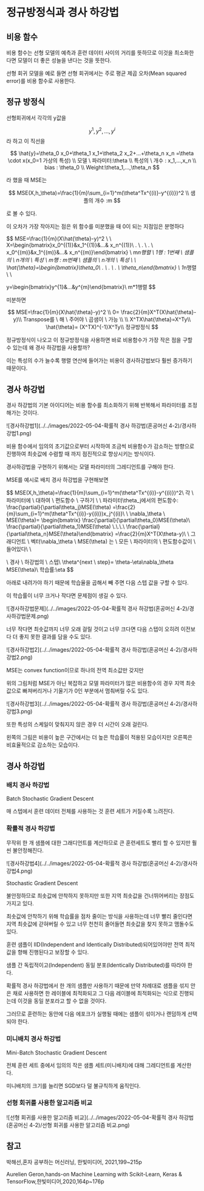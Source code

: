 # 정규방정식과 경사 하강법

## 비용 함수

비용 함수는 선형 모델의 예측과 훈련 데이터 사이의 거리를 뜻하므로 이것을 최소화한다면 모델이 더 좋은 성늘을 낸다는 것을 뜻한다.

선형 회귀 모델을 예로 들면 선형 회귀에서는 주로 평균 제곱 오차(Mean squared error)를 비용 함수로 사용한다.

## 정규 방정식

선형회귀에서  각각의 y값을


$$
y^{1},y^{2},...,y^{i}
$$
라 하고 이 직선을 


$$
\hat{y}=\theta_0 x_0+\theta_1 x_1+\theta_2 x_2+...+\theta_n x_n =\theta \cdot x(x_0=1 가상의 특성)
\\
모델 \ 파라미터:\theta
\\
특성의 \ 개수 : x_1,...,x_n
\\
bias : \theta_0
\\
Weight:\theta_1,...,\theta_n
$$


라 했을 때 MSE는


$$
MSE(X,h_\theta)=\frac{1}{m}\sum_{i=1}^m(\theta^Tx^{(i)}-y^{(i)})^2
\\
샘플의 개수 :m
$$


로 볼 수 있다.

이 오차가 가장 작아지는 점은 위 함수를 미분했을 때 0이 되는 지점임은 분명하다


$$
MSE=\frac{1}{m}(X\hat{\theta}-y)^2
\\ \\ 
X=\begin{bmatrix}x_0^{(1)}&x_1^{(1)}&...& x_n^{(1)}\\ . \\ . \\ . \\ 
x_0^{(m)}&x_1^{(m)}&...& x_n^{(m)}\end{bmatrix}
\\
m*n행렬 \\
1행 : 1번째 \ 샘플의 \ n개의 \ 특성 \\
m행 : m번째 \ 샘플의 \ n개의 \ 특성 \\
\\
\hat{\theta}=\begin{bmatrix}\theta_0\\ . \\ . \\ . \\ \theta_n\end{bmatrix} \\
1*n행렬\\ \\

y=\begin{bmatrix}y^{1}&...&y^{m}\end{bmatrix}\\
m*1행렬
$$


미분하면


$$
MSE=\frac{1}{m}(X\hat{\theta}-y)^2 \\
0= \frac{2}{m}X^T(X\hat{\theta}-y)\\
Transpose를 \ 해 \ 주어야 \ 곱샘이 \ 가능 \\ \\
X^TX\hat{\theta}=X^Ty\\
\hat{\theta}= (X^TX)^{-1}X^Ty\\
정규방정식
$$


정규방정식이 나오고 이 정규방정식을 사용하면 바로 비용함수가 가장 작은 점을 구할 수 있는데 왜 경사 하강법을 사용할까?

이는 특성의 수가 늘수록 행렬 연산에 들어가는 비용이 경사하강법보다 훨씬 증가하기 때문이다.



## 경사 하강법

경사 하강법의 기본 아이디어는 비용 함수를 최소화하기 위해 반복해서 파라미터를 조정해가는 것이다.

![경사하강법1](../../images/2022-05-04-확률적 경사 하강법(혼공머신 4-2)/경사하강법1.png)

비용 함수에서 임의의 초기값으로부터 시작하여 조금씩 비용함수가 감소하는 방향으로 진행하여 최솟값에 수렴할 때 까지 점진적으로 향상시키는 방식이다.

경사하강법을 구현하기 위해서는 모델 파라미터의 그레디언트를 구해야 한다.

MSE를 예시로 배치 경사 하강법을 구현해보면


$$
MSE(X,h_\theta)=\frac{1}{m}\sum_{i=1}^m(\theta^Tx^{(i)}-y^{(i)})^2\\
각 \ 파라미터에 \ 대하여 \ 편도함수 \ 구하기 \\
\\
파라미터\theta_j에서의 편도함수:
\frac{\partial}{\partial\theta_j}MSE(\theta)
=\frac{2}{m}\sum_{i=1}^m(\theta^Tx^{(i)}-y{(i)})x_j^{(i)}\\
\\
\nabla_\theta \ MSE(\theta)=
\begin{bmatrix}
\frac{\partial}{\partial\theta_0}MSE(\theta)\\
\frac{\partial}{\partial\theta_1}MSE(\theta)
\\.\\.\\.\\
\frac{\partial}{\partial\theta_n}MSE(\theta)\end{bmatrix}
=\frac{2}{m}X^T(X\theta-y)\\
\\
그래디언트 \ 벡터\nabla_\theta \ MSE(\theta) 는 \ 모든 \ 파라이터의 \ 편도함수값이 \ 들어있다\\
\\

\\
경사 \ 하강법의 \ 스텝\\
\theta^{next \ step}=
\theta-\eta\nabla_\theta MSE(\theta)\\
학습률:\eta
$$


아래로 내려가야 하기 때문에 학습율을 곱해서 빼 주면 다음 스텝 값을 구할 수 있다.



이 학습률이 너무 크거나 작다면 문제점이 생길 수 있다.

![경사하강법문제](../../images/2022-05-04-확률적 경사 하강법(혼공머신 4-2)/경사하강법문제.png)

너무 작다면 최솟값까지 너무 오래 걸릴 것이고 너무 크다면 다음 스텝이 오히려 이전보다 더 좋지 못한 결과를 담을 수도 있다.

![경사하강법2](../../images/2022-05-04-확률적 경사 하강법(혼공머신 4-2)/경사하강법2.png)

MSE는 convex function이므로 하나의 전역 최소값만 갖지만 

위의 그림처럼 MSE가 아닌 복잡하고 모델 파라미터가 많은 비용함수의 경우 지역 최솟값으로 빠져버리거나 기울기가 0인 부분에서 멈춰버릴 수도 있다.

![경사하강법3](../../images/2022-05-04-확률적 경사 하강법(혼공머신 4-2)/경사하강법3.png)

또한 특성의 스케일이 맞춰지지 않은 경우 더 시간이 오래 걸린다. 

왼쪽의 그림은 비용이 높은 구간에서는 더 높은 학습률이 적용된 모습이지만 오른쪽은 비효율적으로 감소하는 모습이다.



## 경사 하강법

### 배치 경사 하강법

Batch Stochastic Gradient Descent

 매 스텝에서 훈련 데이터 전체를 사용하는 것 훈련 세트가 커질수록 느려진다.

### 확률적 경사 하강법 

무작위 한 개 샘플에 대한 그래디언트를 계산하므로 큰 훈련세트도 빨리 할 수 있지만 훨씬 불안정해진다.

![경사하강법4](../../images/2022-05-04-확률적 경사 하강법(혼공머신 4-2)/경사하강법4.png)

Stochastic Gradient Descent

불안정하므로 최솟값에 안착하지 못하지만 또한 지역 최솟값을 건너뛰어버리는 장점도 가지고 있다.

최솟값에 안착하기 위해 학습률을 점차 줄이는 방식을 사용하는데 너무 빨리 줄인다면 지역 최솟값에 갇혀버릴 수 있고 너무 천천히 줄어들면 최솟값을 찾지 못하고 맴돌수도 있다.

훈련 샘플이 IID(Independent and Identically Distributed)되어있어야만 전역 최적값을 향해 진행된다고 보장할 수 있다.

샘플 간 독립적이고(Independent) 동일 분포(Identically Distributed)를 따라야 한다.

확률적 경사 하강법에서 한 개의 샘플만 사용하기 때문에 만약 차례대로 샘플을 섞지 안은 채로 사용하면 한 레이블에 최적화되고 그 다음 레이블에 최적화되는 식으로 진행되는데 이것을 동일 분포라고 할 수 없을 것이다.

그러므로 훈련하는 동안에 다음 에포크가 실행될 때에는 샘플이 섞이거나 랜덤하게 선택되야 한다.

### 미니배치 경사 하강법

Mini-Batch Stochastic Gradient Descent

전체 훈련 세트 중에서 임의의 작은 샘플 세트(미니배치)에 대해 그레디언트를 계산한다.

미니배치의 크기를 늘리면 SGD보다 덜 불규칙하게 움직인다.

### 선형 회귀를 사용한 알고리즘 비교

![선형 회귀를 사용한 알고리즘 비교](../../images/2022-05-04-확률적 경사 하강법(혼공머신 4-2)/선형 회귀를 사용한 알고리즘 비교.png)



## 참고

박해선,혼자 공부하는 머신러닝, 한빛미디어, 2021,199~215p

Aurelien Geron,hands-on Machine Learning with Scikit-Learn, Keras & TensorFlow,한빛미디어,2020,164p~176p